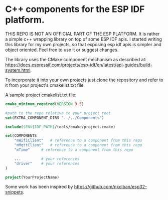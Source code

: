 # C++ components for the ESP IDF platform.

THIS REPO IS NOT AN OFFICIAL PART OF THE ESP PLATFORM. 
It is rather a simple c++ wrapping library on top of some ESP IDF apis. I started writing this library for my own projects, so that exposing esp idf apis is simpler and object oriented. Feel free to use it or suggest changes.

The library uses the CMake component mechanism as described at: https://docs.espressif.com/projects/esp-idf/en/latest/api-guides/build-system.html.

To incorporate it into your own projects just clone the repository and refer to it from your project's cmakelist.txt file.

A sample project cmakelist.txt file:
```cmake
cmake_minimum_required(VERSION 3.5)

#path to the repo relative to your project root
set(EXTRA_COMPONENT_DIRS "../../Components")

include($ENV{IDF_PATH}/tools/cmake/project.cmake)

set(COMPONENTS
	"mWifiClient"	# reference to a component from this repo
	"mMqttClient"	# reference to a component from this repo
	"mTime"		# reference to a component from this repo

	...			# your references
	"driver"	# your references
)

project(YourProjectName)
```

Some work has been inspired by https://github.com/nkolban/esp32-snippets. 